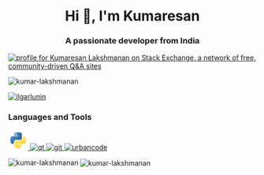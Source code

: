 <h1 align="center">Hi 👋, I'm Kumaresan</h1>
<h3 align="center">A passionate developer from India</h3>

<!-- Stack Overflow -->
<a href="https://stackexchange.com/users/73920"><img src="https://stackexchange.com/users/flair/73920.png" width="208" height="58" alt="profile for Kumaresan Lakshmanan on Stack Exchange, a network of free, community-driven Q&amp;A sites" title="profile for Kumaresan Lakshmanan on Stack Exchange, a network of free, community-driven Q&amp;A sites"></a>


<p align="left"> <img src="https://komarev.com/ghpvc/?username=kumar-lakshmanan&label=Profile%20views&color=brightgreen&style=flat&base=150" alt="kumar-lakshmanan" /> </p>
<p align="left"> <a href="https://github.com/ryo-ma/github-profile-trophy"><img src="https://github-profile-trophy.vercel.app/?username=kumar-lakshmanan" alt="ilgarlunin" /></a> </p>



<h3 align="left">Languages and Tools</h3>
<p align="left">
    <a href="https://www.python.org" target="_blank"> <img src="https://raw.githubusercontent.com/devicons/devicon/master/icons/python/python-original.svg" alt="python" width="40" height="40"/> </a>
    <a href="https://www.qt.io/" target="_blank"> <img src="https://upload.wikimedia.org/wikipedia/commons/0/0b/Qt_logo_2016.svg" alt="qt" width="40" height="40"/>
    <a href="https://git-scm.com/" target="_blank"> <img src="https://www.vectorlogo.zone/logos/git-scm/git-scm-icon.svg" alt="git" width="40" height="40"/> </a>
    <a href="[https://www.mongodb.com/](https://www.ibm.com/docs/en/order-management-sw/9.5.0?topic=deploy-urbancode)" target="_blank"> <img src="https://jazz.net/blog/wp-content/uploads/2016/09/urbancode_img.jpg" alt="urbancode" width="110" height="40"/> </a>
</p>

<p><img align="left" src="https://github-readme-stats.vercel.app/api/top-langs?username=kumar-lakshmanan&show_icons=true&theme=dark&locale=en&layout=compact" alt="kumar-lakshmanan" /></p>

<p>&nbsp;<img align="center" src="https://github-readme-stats.vercel.app/api?username=kumar-lakshmanan&show_icons=true&theme=dark&locale=en" alt="kumar-lakshmanan" /></p>

<!--
**kumar-lakshmanan/kumar-lakshmanan** is a ✨ _special_ ✨ repository because its `README.md` (this file) appears on your GitHub profile.

Here are some ideas to get you started:

- 🔭 I’m currently working on ...
- 🌱 I’m currently learning ...
- 👯 I’m looking to collaborate on ...
- 🤔 I’m looking for help with ...
- 💬 Ask me about ...
- 📫 How to reach me: ...
- 😄 Pronouns: ...
- ⚡ Fun fact: ...
-->
